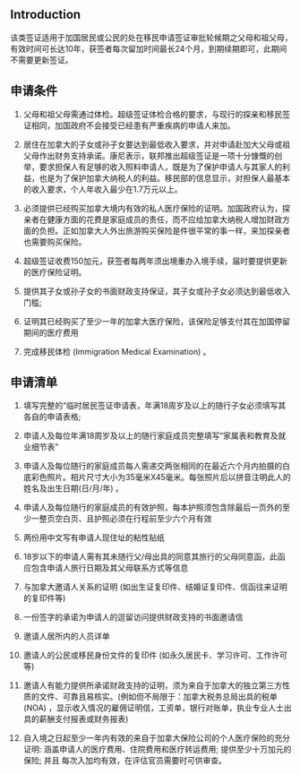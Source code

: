 ## Introduction
该类签证适用于加国居民或公民的处在移民申请签证审批轮候期之父母和祖父母，有效时间可长达10年，获签者每次留加时间最长24个月，到期续期即可，此期间不需要更新签证。

## 申请条件
1. 父母和祖父母需通过体检。超级签证体检合格的要求，与现行的探亲和移民签证相同，加国政府不会接受已经患有严重疾病的申请人来加。

3. 居住在加拿大的子女或孙子女要达到最低收入要求，并对申请赴加大父母或祖父母作出财务支持承诺。康尼表示，联邦推出超级签证是一项十分慷慨的创举，要求担保人有足够的收入照料申请人，既是为了保护申请人与其家人的利益，也是为了保护加拿大纳税人的利益。移民部的信息显示，对担保人最基本的收入要求，个人年收入最少在1.7万元以上。

5. 必须提供已经购买加拿大境内有效的私人医疗保险的证明。加国政府认为，探亲者在健康方面的花费是家庭成员的责任，而不应给加拿大纳税人增加财政方面的负担。正如加拿大人外出旅游购买保险是件很平常的事一样，来加探亲者也需要购买保险。

7. 超级签证收费150加元，获签者每两年须出境重办入境手续，届时要提供更新的医疗保险证明。

9. 提供其子女或孙子女的书面财政支持保证，其子女或孙子女必须达到最低收入门槛;

11. 证明其已经购买了至少一年的加拿大医疗保险，该保险足够支付其在加国停留期间的医疗费用

13. 完成移民体检 (Immigration Medical Examination) 。

## 申请清单
1. 填写完整的“临时居民签证申请表，年满18周岁及以上的随行子女必须填写其各自的申请表格;

3. 申请人及每位年满18周岁及以上的随行家庭成员完整填写“家属表和教育及就业细节表”

5. 申请人及每位随行的家庭成员每人需递交两张相同的在最近六个月内拍摄的白底彩色照片。相片尺寸大小为35毫米X45毫米。每张照片后以拼音注明此人的姓名及出生日期(日/月/年) 。

7. 申请人及每位随行的家庭成员的有效护照，每本护照须包含除最后一页外的至少一整页空白页、且护照必须在行程前至少六个月有效

9. 两份用中文写有申请人现住址的粘性贴纸

11. 18岁以下的申请人需有其未随行父/母出具的同意其旅行的父母同意函，此函应包含申请人旅行日期及其父母联系方式等信息

13. 与加拿大邀请人关系的证明 (如出生证复印件、结婚证复印件、信函往来证明的复印件等)

15. 一份签字的承诺为申请人的逗留访问提供财政支持的书面邀请信

17. 邀请人居所内的人员详单

18. 邀请人的公民或移民身份文件的复印件 (如永久居民卡、学习许可、工作许可等)

20. 邀请人有能力提供所承诺财政支持的证明，须为来自于加拿大的独立第三方性质的文件、可靠且易核实。(例如但不局限于：加拿大税务总局出具的税单 (NOA) ，显示收入情况的雇佣证明信，工资单，银行对账单，执业专业人士出具的薪酬支付报表或财务报表)

22. 自入境之日起至少一年内有效的来自于加拿大保险公司的个人医疗保险的充分证明: 涵盖申请人的医疗费用、住院费用和医疗转运费用; 提供至少十万加元的保险; 并且 每次入加均有效，在评估官员需要时可供审查。

